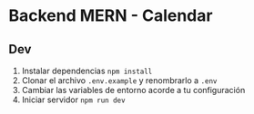 # Backend MERN - Calendar

## Dev
1. Instalar dependencias `npm install`
2. Clonar el archivo `.env.example` y renombrarlo a `.env`
3. Cambiar las variables de entorno acorde a tu configuración
4. Iniciar servidor `npm run dev`